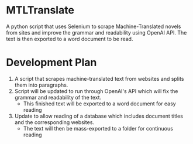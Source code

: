 # MTLTranslate
A python script that uses Selenium to scrape Machine-Translated novels from sites and improve the grammar and readability using OpenAI API. The text is then exported to a word document to be read.


# Development Plan
1. A script that scrapes machine-translated text from websites and splits them into paragraphs.
2. Script will be updated to run through OpenAI's API which will fix the grammar and readability of the text.
    - This finished text will be exported to a word document for easy reading
3. Update to allow reading of a database which includes document titles and the corresponding websites.
    - The text will then be mass-exported to a folder for continuous reading